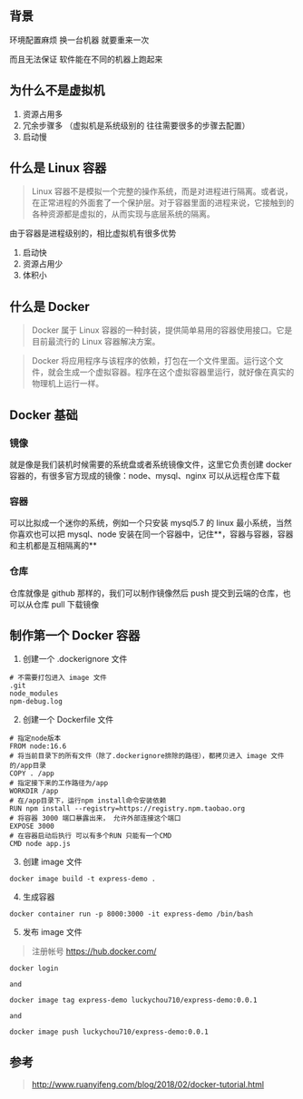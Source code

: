 ## 背景

环境配置麻烦 换一台机器 就要重来一次

而且无法保证 软件能在不同的机器上跑起来

## 为什么不是虚拟机

1. 资源占用多
2. 冗余步骤多 （虚拟机是系统级别的 往往需要很多的步骤去配置）
3. 启动慢

## 什么是 Linux 容器

> Linux 容器不是模拟一个完整的操作系统，而是对进程进行隔离。或者说，在正常进程的外面套了一个保护层。对于容器里面的进程来说，它接触到的各种资源都是虚拟的，从而实现与底层系统的隔离。

由于容器是进程级别的，相比虚拟机有很多优势

1. 启动快
2. 资源占用少
3. 体积小

## 什么是 Docker

> Docker 属于 Linux 容器的一种封装，提供简单易用的容器使用接口。它是目前最流行的 Linux 容器解决方案。

> Docker 将应用程序与该程序的依赖，打包在一个文件里面。运行这个文件，就会生成一个虚拟容器。程序在这个虚拟容器里运行，就好像在真实的物理机上运行一样。

## Docker 基础

### 镜像

就是像是我们装机时候需要的系统盘或者系统镜像文件，这里它负责创建 docker 容器的，有很多官方现成的镜像：node、mysql、nginx 可以从远程仓库下载

### 容器

可以比拟成一个迷你的系统，例如一个只安装 mysql5.7 的 linux 最小系统，当然你喜欢也可以把 mysql、node 安装在同一个容器中，记住**，容器与容器，容器和主机都是互相隔离的**

### 仓库

仓库就像是 github 那样的，我们可以制作镜像然后 push 提交到云端的仓库，也可以从仓库 pull 下载镜像

## 制作第一个 Docker 容器

1. 创建一个 .dockerignore 文件

```
# 不需要打包进入 image 文件
.git
node_modules
npm-debug.log
```

2. 创建一个 Dockerfile 文件

```
# 指定node版本
FROM node:16.6
# 将当前目录下的所有文件（除了.dockerignore排除的路径），都拷贝进入 image 文件的/app目录
COPY . /app
# 指定接下来的工作路径为/app
WORKDIR /app
# 在/app目录下，运行npm install命令安装依赖
RUN npm install --registry=https://registry.npm.taobao.org
# 将容器 3000 端口暴露出来， 允许外部连接这个端口
EXPOSE 3000
# 在容器启动后执行 可以有多个RUN 只能有一个CMD
CMD node app.js
```

3. 创建 image 文件

```
docker image build -t express-demo .
```

4. 生成容器

```
docker container run -p 8000:3000 -it express-demo /bin/bash
```

5. 发布 image 文件

> 注册帐号 https://hub.docker.com/

```
docker login

and

docker image tag express-demo luckychou710/express-demo:0.0.1

and

docker image push luckychou710/express-demo:0.0.1
```

## 参考

> http://www.ruanyifeng.com/blog/2018/02/docker-tutorial.html
